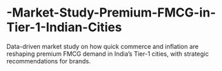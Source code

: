 # -Market-Study-Premium-FMCG-in-Tier-1-Indian-Cities
Data-driven market study on how quick commerce and inflation are reshaping premium FMCG demand in India’s Tier-1 cities, with strategic recommendations for brands.
